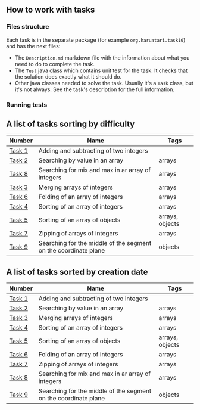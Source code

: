 ## How to work with tasks

### Files structure

Each task is in the separate package (for example `org.haruatari.task10`) and has the next files:

- The `Description.md` markdown file with the information about what you need to do to complete the task.
- The `Test` java class which contains unit test for the task. It checks that the solution does exactly what it
  should do.
- Other java classes needed to solve the task. Usually it's a `Task` class, but it's not always. See the task's
  description for the full information.

### Running tests

## A list of tasks sorting by difficulty

| Number                            | Name                                                            | Tags            |
|-----------------------------------|-----------------------------------------------------------------|-----------------|
| [Task 1](src/com/haruatari/task1) | Adding and subtracting of two integers                          |                 |
| [Task 2](src/com/haruatari/task2) | Searching by value in an array                                  | arrays          |
| [Task 8](src/com/haruatari/task8) | Searching for mix and max in ar array of integers               | arrays          |
| [Task 3](src/com/haruatari/task3) | Merging arrays of integers                                      | arrays          |
| [Task 6](src/com/haruatari/task6) | Folding of an array of integers                                 | arrays          |
| [Task 4](src/com/haruatari/task4) | Sorting of an array of integers                                 | arrays          |
| [Task 5](src/com/haruatari/task5) | Sorting of an array of objects                                  | arrays, objects |
| [Task 7](src/com/haruatari/task7) | Zipping of arrays of integers                                   | arrays          |
| [Task 9](src/com/haruatari/task9) | Searching for the middle of the segment on the coordinate plane | objects         |

## A list of tasks sorted by creation date

| Number                            | Name                                                            | Tags            |
|-----------------------------------|-----------------------------------------------------------------|-----------------|
| [Task 1](src/com/haruatari/task1) | Adding and subtracting of two integers                          |                 |
| [Task 2](src/com/haruatari/task2) | Searching by value in an array                                  | arrays          |
| [Task 3](src/com/haruatari/task3) | Merging arrays of integers                                      | arrays          |
| [Task 4](src/com/haruatari/task4) | Sorting of an array of integers                                 | arrays          |
| [Task 5](src/com/haruatari/task5) | Sorting of an array of objects                                  | arrays, objects |
| [Task 6](src/com/haruatari/task6) | Folding of an array of integers                                 | arrays          |
| [Task 7](src/com/haruatari/task7) | Zipping of arrays of integers                                   | arrays          |
| [Task 8](src/com/haruatari/task8) | Searching for mix and max in ar array of integers               | arrays          |
| [Task 9](src/com/haruatari/task9) | Searching for the middle of the segment on the coordinate plane | objects         |